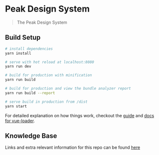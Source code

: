 # Peak Design System

> The Peak Design System

## Build Setup

``` bash
# install dependencies
yarn install

# serve with hot reload at localhost:8080
yarn run dev

# build for production with minification
yarn run build

# build for production and view the bundle analyzer report
yarn run build --report

# serve build in production from /dist
yarn start
```

For detailed explanation on how things work, checkout the [guide](http://vuejs-templates.github.io/webpack/) and [docs for vue-loader](http://vuejs.github.io/vue-loader).

## Knowledge Base

Links and extra relevant information for this repo can be found [here](https://paper.dropbox.com/doc/WSH2FfqsF4M4lrXLFs73E)
